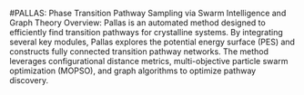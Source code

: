 #PALLAS: Phase Transition Pathway Sampling via Swarm Intelligence and Graph Theory
Overview: Pallas is an automated method designed to efficiently find transition pathways for crystalline systems. By integrating several key modules, Pallas explores the potential energy surface (PES) and constructs fully connected transition pathway networks. The method leverages configurational distance metrics, multi-objective particle swarm optimization (MOPSO), and graph algorithms to optimize pathway discovery.


